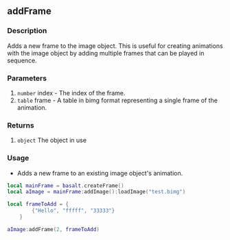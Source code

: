 ## addFrame

### Description

Adds a new frame to the image object. This is useful for creating animations with the image object by adding multiple frames that can be played in sequence.

### Parameters

1. `number` index - The index of the frame.
2. `table` frame - A table in bimg format representing a single frame of the animation.

### Returns

1. `object` The object in use

### Usage

* Adds a new frame to an existing image object's animation.

```lua
local mainFrame = basalt.createFrame()
local aImage = mainFrame:addImage():loadImage("test.bimg")

local frameToAdd = {
        {"Hello", "fffff", "33333"}
    }

aImage:addFrame(2, frameToAdd)
```
